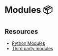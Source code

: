 # Modules 📦


## Resources
* [Python Modules](https://docs.python.org/3/tutorial/modules.html)
* [Third party modules](https://pypi.org/)



